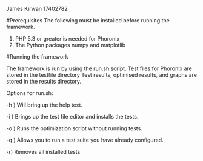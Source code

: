 James Kirwan
17402782

#Prerequisites
The following must be installed before running the framework.

1. PHP 5.3 or greater is needed for Phoronix
2. The Python packages numpy and matplotlib

#Running the framework

The framework is run by using the run.sh script. 
Test files for Phoronix are stored in the testfile directory
Test results, optimised results, and graphs are stored in the results directory.

Options for run.sh:

-h ) Will bring up the help text.

-i ) Brings up the test file editor and installs the tests.

-o ) Runs the optimization script without running tests.

-q ) Allows you to run a test suite you have already configured.

-r) Removes all installed tests
